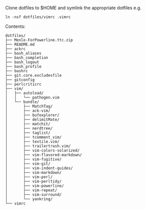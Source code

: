 Clone dotfiles to $HOME and symlink the appropriate dotfiles e.g.

    ln -nsf dotfiles/vimrc .vimrc

Contents:

    dotfiles/
    ├── Menlo-ForPowerline.ttc.zip
    ├── README.md
    ├── ackrc
    ├── bash_aliases
    ├── bash_completion
    ├── bash_logout
    ├── bash_profile
    ├── bashrc
    ├── git.core.excludesfile
    ├── gitconfig
    ├── perlcriticrc
    ├── vim/
    │   ├── autoload/
    │   │   └── pathogen.vim
    │   └── bundle/
    │       ├── MatchTag/
    │       ├── ack-vim/
    │       ├── bufexplorer/
    │       ├── delimitMate/
    │       ├── matchit/
    │       ├── nerdtree/
    │       ├── taglist/
    │       ├── tcomment_vim/
    │       ├── textile.vim/
    │       ├── trailertrash.vim/
    │       ├── vim-colors-solarized/
    │       ├── vim-flavored-markdown/
    │       ├── vim-fugitive/
    │       ├── vim-git/
    │       ├── vim-indent-guides/
    │       ├── vim-markdown/
    │       ├── vim-perl/
    │       ├── vim-perltidy/
    │       ├── vim-powerline/
    │       ├── vim-repeat/
    │       ├── vim-surround/
    │       └── yankring/
    └── vimrc
